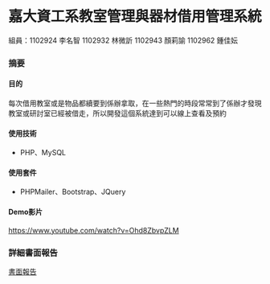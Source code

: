 # 嘉大資工系教室管理與器材借用管理系統
組員：1102924 李名智 1102932 林微訢 1102943 顏莉諭 1102962 鍾佳妘
### 摘要
#### 目的
每次借用教室或是物品都續要到係辦拿取，在一些熱門的時段常常到了係辦才發現教室或研討室已經被借走，所以開發這個系統達到可以線上查看及預約
#### 使用技術
* PHP、MySQL
#### 使用套件
* PHPMailer、Bootstrap、JQuery
#### Demo影片
https://www.youtube.com/watch?v=Ohd8ZbvpZLM
### 詳細書面報告
[書面報告](https://github.com/ChiaYunChung/management-system/blob/main/%E6%9C%9F%E6%9C%AB%E5%A0%B1%E5%91%8A.pdf)

